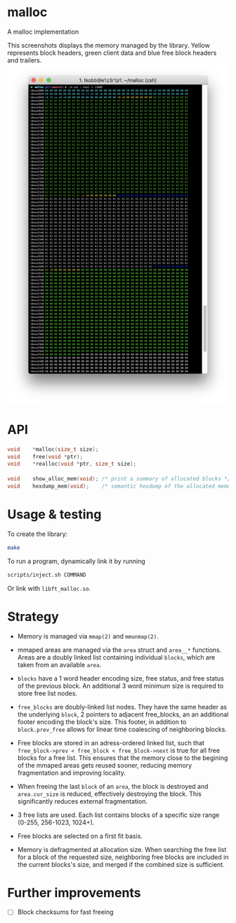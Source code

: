 # malloc
A malloc implementation

This screenshots displays the memory managed by the library. Yellow represents block headers, green client data and blue free block headers and trailers.
![screenshot](https://raw.githubusercontent.com/thk2b/malloc/master/media/screenshot.png)

# API
```c
void	*malloc(size_t size);
void	free(void *ptr);
void	*realloc(void *ptr, size_t size);

void	show_alloc_mem(void); /* print a summary of allocated blocks */
void	hexdump_mem(void);    /* semantic hexdump of the allocated memory */
```

# Usage & testing

To create the library:
```sh
make
```

To run a program, dynamically link it by running
```sh
scripts/inject.sh COMMAND
```

Or link with `libft_malloc.so`.

# Strategy

- Memory is managed via `mmap(2)` and `mmunmap(2)`.

- mmaped areas are managed via the `area` struct and `area__*` functions. Areas are a doubly linked list containing individual `blocks`, which are taken from an available `area`.

- `blocks` have a 1 word header encoding size, free status, and free status of the previous block. An additional 3 word minimum size is required to store free list nodes.

- `free_blocks` are doubly-linked list nodes. They have the same header as the underlying `block`, 2 pointers to adjacent free_blocks, an an additional footer encoding the block's size. This footer, in addition to `block.prev_free` allows for linear time coalescing of neighboring blocks.

- Free blocks are stored in an adress-ordered linked list, such that `free_block->prev < free_block < free_block->next` is true for all free blocks for a free list. This ensures that the memory close to the begining of the mmaped areas gets reused sooner, reducing memory fragmentation and improving locality.

- When freeing the last `block` of an `area`, the block is destroyed and `area.cur_size` is reduced, effectively destroying the block. This significantly reduces external fragmentation. 

- 3 free lists are used. Each list contains blocks of a specific size range (0-255, 256-1023, 1024+).

- Free blocks are selected on a first fit basis.

- Memory is defragmented at allocation size. When searching the free list for a block of the requested size, neighboring free blocks are included in the current blocks's size, and merged if the combined size is sufficient.

# Further improvements

- [ ] Block checksums for fast freeing
